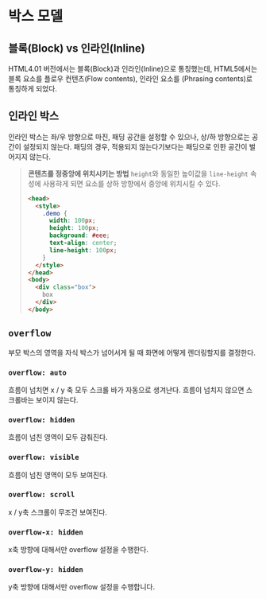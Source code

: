 # 박스 모델

## 블록(Block) vs 인라인(Inline)

HTML4.01 버전에서는 블록(Block)과 인라인(Inline)으로 통칭했는데, HTML5에서는 블록 요소를 플로우 컨텐츠(Flow contents), 인라인 요소를 (Phrasing contents)로 통칭하게 되었다.

## 인라인 박스

인라인 박스는 좌/우 방향으로 마진, 패딩 공간을 설정할 수 있으나, 상/하 방향으로는 공간이 설정되지 않는다. 패딩의 경우, 적용되지 않는다기보다는 패딩으로 인한 공간이 벌어지지 않는다.

> **콘텐츠를 정중앙에 위치시키는 방법**
> `height`와 동일한 높이값을 `line-height` 속성에 사용햐게 되면 요소를 상하 방향에서 중앙에 위치시킬 수 있다.
> 
> ```html
> <head>
>   <style>
>     .demo {
>       width: 100px;
>       height: 100px;
>       background: #eee;
>       text-align: center;
>       line-height: 100px;
>     }
>   </style>
> </head>
> <body>
>   <div class="box">
>     box
>   </div>
> </body>
> ```

## `overflow`

부모 박스의 영역을 자식 박스가 넘어서게 될 때 화면에 어떻게 렌더링할지를 결정한다.

### `overflow: auto`

흐름이 넘치면 x / y 축 모두 스크롤 바가 자동으로 생겨난다. 흐름이 넘치지 않으면 스크롤바는 보이지 않는다.

### `overflow: hidden`

흐름이 넘친 영역이 모두 감춰진다.

### `overflow: visible`

흐름이 넘친 영역이 모두 보여진다.

### `overflow: scroll`

x / y축 스크롤이 무조건 보여진다.

### `overflow-x: hidden`

x축 방향에 대해서만 overflow 설정을 수행한다.

### `overflow-y: hidden`

y축 방향에 대해서만 overflow 설정을 수행합니다.

